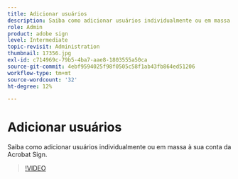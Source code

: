 ```yaml
---
title: Adicionar usuários
description: Saiba como adicionar usuários individualmente ou em massa à sua conta da Acrobat Sign
role: Admin
product: adobe sign
level: Intermediate
topic-revisit: Administration
thumbnail: 17356.jpg
exl-id: c714969c-79b5-4ba7-aae8-1803555a50ca
source-git-commit: 4ebf9594025f98f0505c58f1ab43fb864ed51206
workflow-type: tm+mt
source-wordcount: '32'
ht-degree: 12%

---
```


# Adicionar usuários

Saiba como adicionar usuários individualmente ou em massa à sua conta da Acrobat Sign.

>[!VIDEO](https://video.tv.adobe.com/v/17356?quality=12&learn=on&hidetitle=true)
